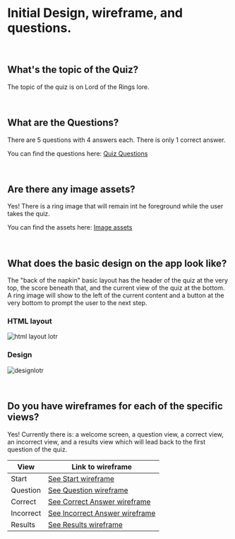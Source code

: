 # Initial Design, wireframe, and questions.

<br>

## What's the topic of the Quiz?
The topic of the quiz is on Lord of the Rings lore. 

<br>

## What are the Questions?
There are 5 questions with 4 answers each. There is only 1 correct answer.

You can find the questions here:  [Quiz Questions](https://github.com/john-azzaro/Study-Interactive-Quiz-App/blob/master/devNotes/questions.txt) 

<br>

## Are there any image assets?
Yes! There is a ring image that will remain int he foreground while the user takes the quiz.

You can find the assets here: [Image assets](https://github.com/john-azzaro/Study-Interactive-Quiz-App/tree/master/devNotes/images) 

<br>

## What does the basic design on the app look like?
The "back of the napkin" basic layout has the header of the quiz at the very top, the score beneath that, and the current view of the quiz at the bottom. A ring image will show to the left of the current content and a button at the very bottom to prompt the user to the next step. 

### HTML layout
![html layout lotr](https://user-images.githubusercontent.com/37447586/76477837-c69a6080-63c3-11ea-95a2-c5f6473ca3a6.png)

### Design
![designlotr](https://user-images.githubusercontent.com/37447586/76387571-7cae6d80-6324-11ea-8f2d-a94c661e387f.png)


<br>

## Do you have wireframes for each of the specific views?
Yes! Currently there is: a welcome screen, a question view, a correct view, an incorrect view, and a results view which will lead back to the first question of the quiz.


| **View**      |    **Link to wireframe**          | 
| --------------|  -----------------------------------| 
| Start         |  [See Start wireframe](https://github.com/john-azzaro/Study-Interactive-Quiz-App/blob/master/devNotes/wireframes/start.html)  | 
| Question         |  [See Question wireframe](https://github.com/john-azzaro/Study-Interactive-Quiz-App/blob/master/devNotes/wireframes/question.html)  | 
| Correct         |  [See Correct Answer wireframe](https://github.com/john-azzaro/Study-Interactive-Quiz-App/blob/master/devNotes/wireframes/correct.html)  | 
| Incorrect        |  [See Incorrect Answer wireframe](https://github.com/john-azzaro/Study-Interactive-Quiz-App/blob/master/devNotes/wireframes/incorrect.html)  | 
| Results        |  [See Results wireframe](https://github.com/john-azzaro/Study-Interactive-Quiz-App/blob/master/devNotes/wireframes/results.html)  | 
